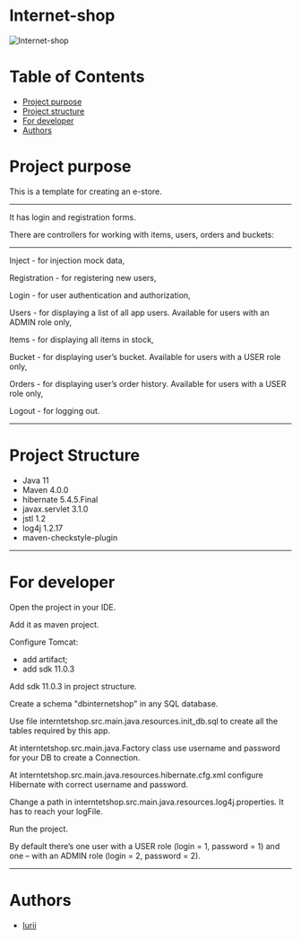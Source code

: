 # Internet-shop
![Internet-shop](/images/internetShop.jpg)

# Table of Contents
* [Project purpose](#purpose)
* [Project structure](#structure)
* [For developer](#developer-start)
* [Authors](#authors)

# <a name="purpose"></a>Project purpose
This is a template for creating an e-store.
<hr>
It has login and registration forms.

There are controllers for working with items, users, orders and buckets:
<hr>
Inject - for injection mock data,

Registration - for registering new users,

Login -  for user authentication and authorization,

Users - for displaying a list of all app users. Available for users with an ADMIN role only,

Items - for displaying  all items in stock,

Bucket - for displaying  user’s bucket. Available for users with a USER role only,

Orders - for displaying user’s order history. Available for users with a USER role only,

Logout - for logging out.
<hr>

# <a name="structure"></a>Project Structure
* Java 11
* Maven 4.0.0
* hibernate 5.4.5.Final
* javax.servlet 3.1.0
* jstl 1.2
* log4j 1.2.17
* maven-checkstyle-plugin
<hr>

# <a name="developer-start"></a>For developer

Open the project in your IDE.

Add it as maven project.

Configure Tomcat:
* add artifact;
* add sdk 11.0.3

Add sdk 11.0.3 in project struсture.

Create a schema "dbinternetshop" in any SQL database.

Use file interntetshop.src.main.java.resources.init_db.sql to create all the tables required by this app.

At interntetshop.src.main.java.Factory class use username and password for your DB to create a Connection.

At interntetshop.src.main.java.resources.hibernate.cfg.xml configure Hibernate with correct username and password.

Change a path in interntetshop.src.main.java.resources.log4j.properties. It has to reach your logFile.

Run the project.

By default there’s one user with a USER role (login = 1, password = 1) and one – with an ADMIN role (login = 2, password = 2). 
<hr>

# <a name="authors"></a>Authors
* [Iurii](https://github.com/kenu21)
